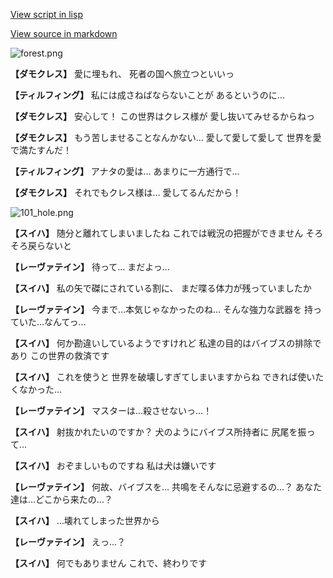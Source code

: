 [View script in lisp](../scripts/110140363.txt)

[View source in markdown](110140363.md)

![forest.png](../images/backgrounds/forest.png)

**【ダモクレス】**
愛に埋もれ、
死者の国へ旅立つといいっ

**【ティルフィング】**
私には成さねばならないことが
あるというのに…

**【ダモクレス】**
安心して！
この世界はクレス様が
愛し抜いてみせるからねっ

**【ダモクレス】**
もう苦しませることなんかない…
愛して愛して愛して
世界を愛で満たすんだ！

**【ティルフィング】**
アナタの愛は…
あまりに一方通行で…

**【ダモクレス】**
それでもクレス様は…
愛してるんだから！

![101_hole.png](../images/backgrounds/101_hole.png)

**【スイハ】**
随分と離れてしまいましたね
これでは戦況の把握ができません
そろそろ戻らないと

**【レーヴァテイン】**
待って…
まだよっ…

**【スイハ】**
私の矢で磔にされている割に、
まだ喋る体力が残っていましたか

**【レーヴァテイン】**
今まで…本気じゃなかったのね…
そんな強力な武器を
持っていた…なんてっ…

**【スイハ】**
何か勘違いしているようですけれど
私達の目的はバイブスの排除であり
この世界の救済です

**【スイハ】**
これを使うと
世界を破壊しすぎてしまいますからね
できれば使いたくなかった…

**【レーヴァテイン】**
マスターは…殺させないっ…！

**【スイハ】**
射抜かれたいのですか？
犬のようにバイブス所持者に
尻尾を振って…

**【スイハ】**
おぞましいものですね
私は犬は嫌いです

**【レーヴァテイン】**
何故、バイブスを…
共鳴をそんなに忌避するの…？
あなた達は…どこから来たの…？

**【スイハ】**
…壊れてしまった世界から

**【レーヴァテイン】**
えっ…？

**【スイハ】**
何でもありません
これで、終わりです
